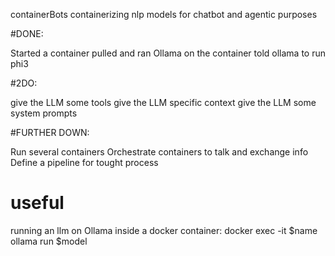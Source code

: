 containerBots
containerizing nlp models for chatbot and agentic purposes

#DONE:

Started a container
pulled and ran Ollama on the container
told ollama to run phi3

#2DO:

give the LLM some tools
give the LLM specific context
give the LLM some system prompts

#FURTHER DOWN:

Run several containers
Orchestrate containers to talk and exchange info
Define a pipeline for tought process

# useful
running an llm on Ollama inside a docker container: docker exec -it $name ollama run $model
